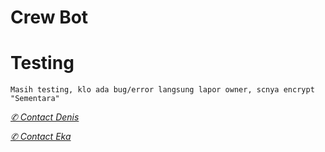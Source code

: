 # Crew Bot

# Testing


</p>

```Masih testing, klo ada bug/error langsung lapor owner, scnya encrypt "Sementara"```

[*✆ Contact Denis*](https://chat.whatsapp.com/IOVK5UkKVS31Ad1205zeaX)

[*✆ Contact Eka*](https://chat.whatsapp.com/6288221400832)

